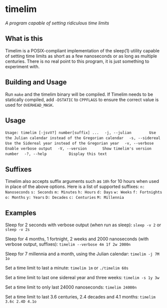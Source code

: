 timelim
========
_A program capable of setting ridiculous time limits_

## What is this
Timelim is a POSIX-compliant implementation of the sleep(1) utility capable of setting time limits as short as a few nanoseconds or as long as multiple centuries.
There is no real point to this program, it is just something to experiment with.

## Building and Usage
Run `make` and the timelim binary will be compiled. If Timelim needs to be statically compiled, add `-DSTATIC` to `CPPFLAGS` to ensure the correct value is used for `OVERHEAD_MASK`.

## Usage
`Usage: timelim [-jsvV?] number[suffix] ...`
`  -j, --julian        Use the Julian calendar instead of the Gregorian calendar`
`  -s, --sidereal      Use the Sidereal year instead of the Gregorian year`
`  -v, --verbose       Enable verbose output`
`  -V, --version       Show timelim's version number`
`  -?, --help          Display this text`

## Suffixes
Timelim also accepts suffix arguments such as `10h` for 10 hours when used in place of the above options. Here is a list of supported suffixes:
`n: Nanoseconds`
`s: Seconds`
`m: Minutes`
`h: Hours`
`d: Days`
`w: Weeks`
`f: Fortnights`
`o: Months`
`y: Years`
`D: Decades`
`c: Centuries`
`M: Millennia`

## Examples
Sleep for 2 seconds with verbose output (when run as sleep):
`sleep -v 2` or `sleep -v 2s`

Sleep for 4 months, 1 fortnight, 2 weeks and 2000 nanoseconds (with verbose output, suffixes):
`timelim --verbose 4m 1f 2w 2000n`

Sleep for 7 millennia and a month, using the Julian calendar:
`timelim -j 7M 1o`

Set a time limit to last a minute: 
`timelim 1m` or `./timelim 60s`

Set a time limit to last one sidereal year and three weeks:
`timelim -s 1y 3w`

Set a time limit to only last 24000 nanoseconds:
`timelim 24000n`

Set a time limit to last 3.6 centuries, 2.4 decades and 4.1 months:
`timelim 3.6c 2.4D 4.1o`
